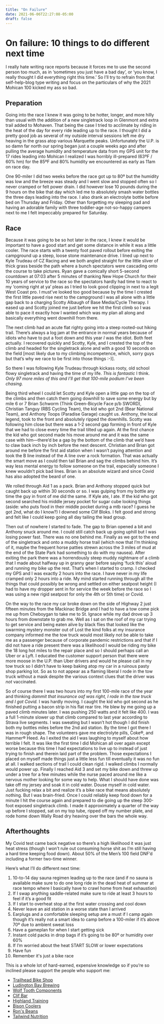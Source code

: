 ```yaml
---
title: "On Failure"
date: 2021-06-06T22:27:08-05:00
draft: false
---
```


# On failure: 10 things to do different next time

I really hate writing race reports because it forces me to use the second person too much, as in ‘sometimes you just have a bad day’, or ‘you know, I really thought I did everything right this time.’ So I’ll try to refrain from that self-help-blog type writing and focus on the particulars of why the 2021 Mohican 100 kicked my ass so bad.

## Preparation

Going into the race I knew it was going to be hotter, longer, and more hilly than usual with the addition of a new singletrack loop in Glenmont and extra trail added to Mohaven. That being the case I tried to acclimate by riding in the heat of the day for every ride leading up to the race. I thought I did a pretty good job as several of my outside interval sessions left me dry heaving in the grass atop various Marquette peaks. Unfortunately the U.P. is so damn far north our spring began just a couple weeks ago and after pulling the average humidity and temperature data from my GPS unit for the 17 rides leading into Mohican I realized I was horribly ill-prepared (63ºF / 60% hm) for the 85ºF and 80% humidity we encountered as early as 11am on race day.

One 90-miler I did two weeks before the race got up to 80º but the humidity was low and the breeze was steady and I went slow and stopped often so I never cramped or felt power drain. I did however lose 10 pounds during the 9 hours on the bike that day which led me to absolutely smash water bottles the three days leading into the race. I also drank an electrolyte bottle before bed on Thursday and Friday. Other than forgetting my sleeping pad and having an adorable family with three toddler-age not-so-happy campers next to me I felt impeccably prepared for Saturday.

## Race

Because it was going to be so hot later in the race, I knew it would be important to have a good start and get some distance in while it was a little cooler. The race starts with a twenty foot paved rollout before exiting the campground up a steep, loose stone maintenance drive. I lined up next to Kyle Trudeau of CZ Racing and we both angled straight for the little sliver of thick grass beside the path where a bunch spectators were cascading onto the course to take pictures. Ryan gave a comically short 5-second countdown at 07:03 after 5 minutes of thanking New Hope Church for their 10 years of service to the race so the spectators hardly had time to react to my ‘coming right at ya’ pleas as I tried to look good clipping in next to a legit West Coast pro. I must’ve looked too good because by the time I crested the first little paved rise next to the campground I was all alone with a little gap back to a charging Scotty Albaugh of Base Media/Cycle Therapy. I eased up and Scotty joined me just before we hit the first climb so I was able to pace it exactly how I wanted which was my plan all along and basically everything went downhill from there.

The next climb had an acute flat righty going into a steep rooted-out hiking trail. There’s always a log jam at the entrance in normal years because of idiots who have to put a foot down and this year *I* was the idiot. Both feet actually. I recovered quickly and Scotty, Kyle, and I crested the top of the climb and headed for the singletrack alone and with a good 10 seconds on the field [most likely due to my climbing incompetence, which, sorry guys but that’s why we race to be first into those things :-)].

So there I was following Kyle Trudeau through kickass rooty, old school flowy singletrack and having the time of my life. *This is fantastic* I think. *Only 97 more miles of this and I’ll get that 100-mile podium I’ve been chasing.* 

Being third wheel I could let Scotty and Kyle open a little gap on the top of the climbs and then catch them going downhill to save some energy but by mile 6 or 7 Brian Schworm (Think Green-Bicycle Face p/b SWORD), Christian Tanguy (RBS Cycling Team), the kid who got 2nd (Bear National Team), and Anthony Toops (Paradise Garage) caught us. Anthony, the local legend, took to the front and absolutely ripped the downhills. Scotty was following him close but there was a 1-2 second gap forming in front of Kyle that we had to close every time the trail tilted up again. At the first chance the kid who got second made his move around me and it was the same case with him—there’d be a gap by the bottom of the climb that we’d have to claw back inch by inch before the next descent. Christian and Brian got around me before the first aid station when I wasn’t paying attention and took the B line instead of the A line over a rock formation. That was actually the smart move as I could then tail Brian and sag the climbs behind him. It’s way less mental energy to follow someone on the trail, especially someone I knew wouldn’t pick bad lines. Brian is an absolute wizard and since Covid has also adopted the beard of one.

We rolled through Aid 1 as a pack. Brian and Anthony stopped quick but caught back up within 30 seconds or so. I was gulping from my bottle any time the guy in front of me did the same. If Kyle ate, I ate. If the kid who got second searched his middle jersey pocket for sugar cube looking things (aside: who puts food in their middle pocket during a mtb race? I guess he got 2nd, what do I know?) I downed some Clif Bloks. I felt good and strong and felt like I could keep going all day tailing the lead group.

Then out of nowhere I started to fade. The gap to Brian opened a bit and Anthony snuck around me. I could still catch back up going uphill but I was losing power fast. There was no one behind me. Finally as we got to the end of the singletrack and onto a muddy horse trail (which now that I’m thinking of it, maybe the frequent horse patties strewn across the 3 miles of mud at the end of the State Park had something to do with my nausea). After exiting the park there was a horrendously steep muddy nightmare of a climb that I made about halfway up in granny gear before saying ‘fuck this’ aloud and running my bike up the rest. That’s when I started to cramp. I checked my GPS and I was exactly 2 hours into the race. I have never in my life cramped only 2 hours into a ride. My mind started running through all the things that could possibly be wrong and settled on either seatpost height (I had to have my dropper sent in for service the week before the race so I was using a new rigid seatpost for only the 4th or 5th time) or Covid.

On the way to the race my car broke down on the side of Highway 2 just fifteen minutes from the Mackinac Bridge and I had to have a tow come pick me up from Cheboygan to take me to St. Ignace while my dad drove up 3 hours from downstate to grab me. Well as I sat on the roof of my car trying to get service and being eaten alive by black flies that looked like the swarming mystery monster out of Lost the kind folks at my insurance company informed me the tow truck would most likely not be able to take me as a passenger because of corporate pandemic restrictions and that if I did not have a ride present there was a likelihood I would be riding my bike the 18 long hot miles to the repair place and so I should perhaps call an Uber or a Lyft. I educated the customer support person that there were more moose in the U.P. than Uber drivers and would he please call in my tow truck so I didn’t have to keep baking atop my car in a ruinous pasty shop parking lot. So as to not appear as a flaming liberal I rode in the tow truck without a mask despite the various context clues that the driver was *not* vaccinated.

So of course there I was two hours into my first 100-mile race of the year and thinking *dammit that insurance oaf was right, I rode in the tow truck and I got Covid.* I was hardly moving. I caught the kid who got second as he finished putting a bacon strip in his flat rear tire. He blew by me going up a paved climb minutes later. I was pushing 250 watts and it felt like 400. I was a full 1-minute slower up that climb compared to last year according to Strava live segments. I was sweating but I wasn’t hot though I did finish both my bottles miles before the 2nd aid station. By the time I got there I was in rough shape. The volunteers gave me electrolyte pills, Coke®, and Hammer® Heed. As I exited the aid I was laughing to myself about how terrible I felt. It was like the first time I did Mohican all over again except worse because this time I had expectations to live up to instead of just trying to finish and therein laid part of the problem. Those expectations I placed on myself made things just a little less fun till eventually it was no fun at all. I walked sections of trail I could clean rigid. I walked climbs I normally would power up. Finally I reached Aid 3 and set my bike down and threw up under a tree for a few minutes while the nurse paced around me like a nervous mother looking for some way to help. What I should have done was take off my jersey and soak it in cold water. Douse myself in cold water. Just fucking relax a bit and realize it’s a bike race that means absolutely nothing. But I was brain-fried. Once I could reliably keep food down for a minute I hit the course again and prepared to die going up the steep 300-foot exposed singletrack climb. I made it approximately a quarter of the way up before I stopped, sat on my top tube, ripped off my number plate, and rode home down Wally Road dry heaving over the bars the whole way.

## Afterthoughts

My Covid test came back negative so there’s a high likelihood it was just heat stress (though I won’t rule out consuming horse shit as I’m still having a hard time keeping food down). About 50% of the Men’s 100 field DNF’d including a former two-time winner.

Here’s what I’ll do different next time:

1. 10-to-14 day sauna regimen leading up to the race (and if no sauna is available make sure to do one long ride in the dead heat of summer at race tempo where I basically have to crawl home from heat exhaustion)
1. If I swap anything saddle-related make sure to ride at least 3 hours to feel if it’s a good fit
1. If I start to overheat stop at the first water crossing and cool down
1. Never leave an aid station in a worse state than I arrived
1. Earplugs and a comfortable sleeping setup are a must if I camp again though it’s really not a smart idea to camp before a 100-miler if it’s above 70º due to ambient sweat loss
1. Have a gameplan for when I start getting sick
1. Instant cold packs in drop bags if it’s going to be 80º or humidity over 60%
1. If I’m worried about the heat START SLOW or lower expectations
1. Have fun
1. Remember it's just a bike race

This is a whole lot of hard-earned, expensive knowledge so if you’re so inclined please support the people who support me:

- [Trailhead Bike Shop](https://trailheadbikeshop.com/)
- [Ludington Bay Brewing](https://ludingtonbaybrewing.com/)
- [Wolf Tooth Components](https://www.wolftoothcomponents.com/)
- [Clif Bar](https://www.clifbar.com/)
- [Highland Training](https://www.highlandtraining.net/)
- [Bison Coolers](https://www.bisoncoolers.com/)
- [Ron's Beans](https://www.ronsbeans.com/)
- [Tailwind Nutrition](https://www.tailwindnutrition.com/)


